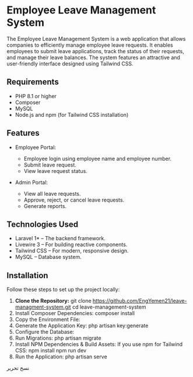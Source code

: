 # Employee Leave Management System

The Employee Leave Management System is a web application that allows companies to efficiently manage employee leave requests. It enables employees to submit leave applications, track the status of their requests, and manage their leave balances. The system features an attractive and user-friendly interface designed using Tailwind CSS.

## Requirements

- PHP 8.1 or higher
- Composer
- MySQL
- Node.js and npm (for Tailwind CSS installation)
  
## Features

- Employee Portal:
  - Employee login using employee name and employee number.
  - Submit leave request.
  - View leave request status.

- Admin Portal:
  - View all leave requests.
  - Approve, reject, or cancel leave requests.
  - Generate reports.

## Technologies Used

- Laravel 1* – The backend framework.
- Livewire 3 – For building reactive components.
- Tailwind CSS – For modern, responsive design.
- MySQL – Database system.

## Installation

Follow these steps to set up the project locally:

1. **Clone the Repository:**
  git clone https://github.com/EngYemen21/leave-managment-system.git
   cd leave-management-system
2. Install Composer Dependencies:
   composer install
3. Copy the Environment File:
4. Generate the Application Key:
   php artisan key:generate
5. Configure the Database:
6. Run Migrations:
    php artisan migrate
7. Install NPM Dependencies & Build Assets: If you use npm for Tailwind CSS:
    npm install
    npm run dev
8. Run the Application:
    php artisan serve


نسخ
تحرير

